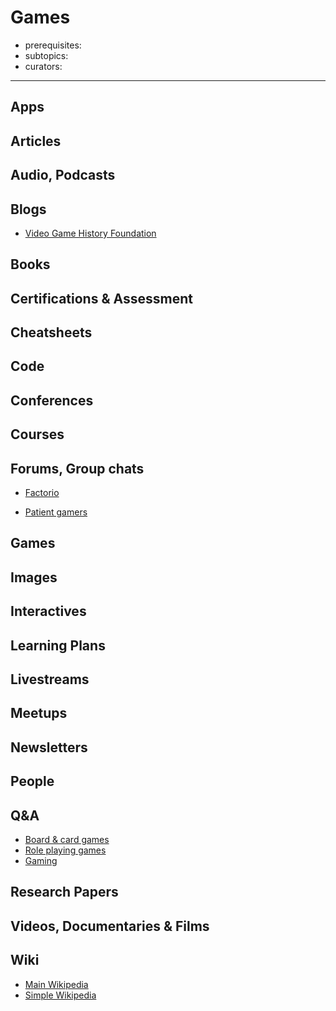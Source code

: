 # Games

- prerequisites:
- subtopics:
- curators:

------

## Apps

## Articles

## Audio, Podcasts

## Blogs

- [Video Game History Foundation](https://gamehistory.org/blog/)

## Books

## Certifications & Assessment

## Cheatsheets

## Code

## Conferences

## Courses

## Forums, Group chats

- [Factorio](https://www.reddit.com/r/factorio/)

- [Patient gamers](https://www.reddit.com/r/patientgamers/)

## Games

## Images

## Interactives

## Learning Plans

## Livestreams

## Meetups

## Newsletters

## People

## Q&A

- [Board & card games](https://boardgames.stackexchange.com)
- [Role playing games](https://rpg.stackexchange.com)
- [Gaming](https://gaming.stackexchange.com)

## Research Papers

## Videos, Documentaries & Films

## Wiki

- [Main Wikipedia](https://en.wikipedia.org/wiki/Game)
- [Simple Wikipedia](https://simple.wikipedia.org/wiki/Game)
